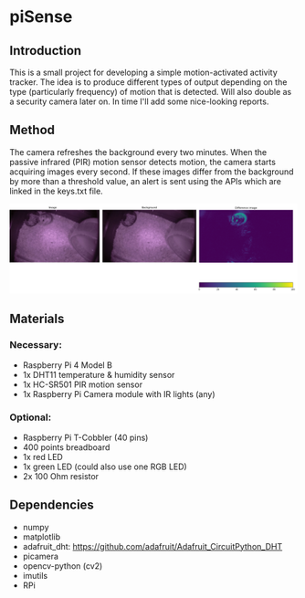 # piSense
## Introduction
This is a small project for developing a simple motion-activated activity tracker. The idea is to produce different types of output depending on the type (particularly frequency) of motion that is detected. Will also double as a security camera later on. In time I'll add some nice-looking reports.

## Method
The camera refreshes the background every two minutes. When the passive infrared (PIR) motion sensor detects motion, the camera starts acquiring images every second. If these images differ from the background by more than a threshold value, an alert is sent using the APIs which are linked in the keys.txt file.

 ![Figure_1](/Figure_1.png)

## Materials
### Necessary:
- Raspberry Pi 4 Model B 
- 1x DHT11 temperature & humidity sensor
- 1x HC-SR501 PIR motion sensor
- 1x Raspberry Pi Camera module with IR lights (any)

### Optional:
- Raspberry Pi T-Cobbler (40 pins)
- 400 points breadboard
- 1x red LED
- 1x green LED (could also use one RGB LED)
- 2x 100 Ohm resistor

## Dependencies
- numpy
- matplotlib
- adafruit_dht: https://github.com/adafruit/Adafruit_CircuitPython_DHT
- picamera
- opencv-python (cv2)
- imutils
- RPi
